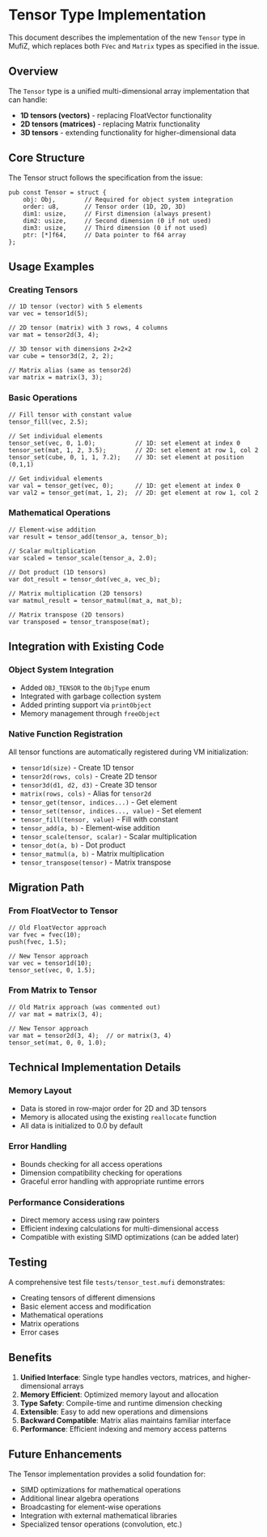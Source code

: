 # Tensor Type Implementation

This document describes the implementation of the new `Tensor` type in MufiZ, which replaces both `FVec` and `Matrix` types as specified in the issue.

## Overview

The `Tensor` type is a unified multi-dimensional array implementation that can handle:
- **1D tensors (vectors)** - replacing FloatVector functionality
- **2D tensors (matrices)** - replacing Matrix functionality 
- **3D tensors** - extending functionality for higher-dimensional data

## Core Structure

The Tensor struct follows the specification from the issue:

```zig
pub const Tensor = struct {
    obj: Obj,        // Required for object system integration
    order: u8,       // Tensor order (1D, 2D, 3D)
    dim1: usize,     // First dimension (always present)
    dim2: usize,     // Second dimension (0 if not used) 
    dim3: usize,     // Third dimension (0 if not used)
    ptr: [*]f64,     // Data pointer to f64 array
};
```

## Usage Examples

### Creating Tensors

```mufi
// 1D tensor (vector) with 5 elements
var vec = tensor1d(5);

// 2D tensor (matrix) with 3 rows, 4 columns  
var mat = tensor2d(3, 4);

// 3D tensor with dimensions 2×2×2
var cube = tensor3d(2, 2, 2);

// Matrix alias (same as tensor2d)
var matrix = matrix(3, 3);
```

### Basic Operations

```mufi
// Fill tensor with constant value
tensor_fill(vec, 2.5);

// Set individual elements
tensor_set(vec, 0, 1.0);           // 1D: set element at index 0
tensor_set(mat, 1, 2, 3.5);        // 2D: set element at row 1, col 2
tensor_set(cube, 0, 1, 1, 7.2);    // 3D: set element at position (0,1,1)

// Get individual elements  
var val = tensor_get(vec, 0);      // 1D: get element at index 0
var val2 = tensor_get(mat, 1, 2);  // 2D: get element at row 1, col 2
```

### Mathematical Operations

```mufi
// Element-wise addition
var result = tensor_add(tensor_a, tensor_b);

// Scalar multiplication
var scaled = tensor_scale(tensor_a, 2.0);

// Dot product (1D tensors)
var dot_result = tensor_dot(vec_a, vec_b);

// Matrix multiplication (2D tensors)
var matmul_result = tensor_matmul(mat_a, mat_b);

// Matrix transpose (2D tensors)
var transposed = tensor_transpose(mat);
```

## Integration with Existing Code

### Object System Integration
- Added `OBJ_TENSOR` to the `ObjType` enum
- Integrated with garbage collection system
- Added printing support via `printObject`
- Memory management through `freeObject`

### Native Function Registration
All tensor functions are automatically registered during VM initialization:
- `tensor1d(size)` - Create 1D tensor
- `tensor2d(rows, cols)` - Create 2D tensor  
- `tensor3d(d1, d2, d3)` - Create 3D tensor
- `matrix(rows, cols)` - Alias for `tensor2d`
- `tensor_get(tensor, indices...)` - Get element
- `tensor_set(tensor, indices..., value)` - Set element
- `tensor_fill(tensor, value)` - Fill with constant
- `tensor_add(a, b)` - Element-wise addition
- `tensor_scale(tensor, scalar)` - Scalar multiplication
- `tensor_dot(a, b)` - Dot product
- `tensor_matmul(a, b)` - Matrix multiplication
- `tensor_transpose(tensor)` - Matrix transpose

## Migration Path

### From FloatVector to Tensor
```mufi
// Old FloatVector approach
var fvec = fvec(10);
push(fvec, 1.5);

// New Tensor approach  
var vec = tensor1d(10);
tensor_set(vec, 0, 1.5);
```

### From Matrix to Tensor
```mufi
// Old Matrix approach (was commented out)
// var mat = matrix(3, 4);

// New Tensor approach
var mat = tensor2d(3, 4);  // or matrix(3, 4)
tensor_set(mat, 0, 0, 1.0);
```

## Technical Implementation Details

### Memory Layout
- Data is stored in row-major order for 2D and 3D tensors
- Memory is allocated using the existing `reallocate` function
- All data is initialized to 0.0 by default

### Error Handling
- Bounds checking for all access operations
- Dimension compatibility checking for operations
- Graceful error handling with appropriate runtime errors

### Performance Considerations
- Direct memory access using raw pointers
- Efficient indexing calculations for multi-dimensional access
- Compatible with existing SIMD optimizations (can be added later)

## Testing

A comprehensive test file `tests/tensor_test.mufi` demonstrates:
- Creating tensors of different dimensions
- Basic element access and modification
- Mathematical operations
- Matrix operations
- Error cases

## Benefits

1. **Unified Interface**: Single type handles vectors, matrices, and higher-dimensional arrays
2. **Memory Efficient**: Optimized memory layout and allocation
3. **Type Safety**: Compile-time and runtime dimension checking
4. **Extensible**: Easy to add new operations and dimensions
5. **Backward Compatible**: Matrix alias maintains familiar interface
6. **Performance**: Efficient indexing and memory access patterns

## Future Enhancements

The Tensor implementation provides a solid foundation for:
- SIMD optimizations for mathematical operations
- Additional linear algebra operations
- Broadcasting for element-wise operations
- Integration with external mathematical libraries
- Specialized tensor operations (convolution, etc.)